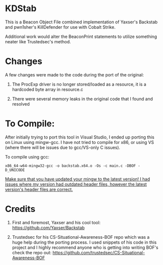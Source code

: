 # KDStab
This is a Beacon Object File combined implementation of Yaxser's Backstab and pwn1sher's KillDefender for use with Cobalt Strike. 


Additional work would alter the BeaconPrint statements to utilize something neater like Trustedsec's method.

# Changes
A few changes were made to the code during the port of the original:

  1. The ProcExp driver is no longer stored/loaded as a resource, it is a hardcoded byte array in resource.c

  2. There were several memory leaks in the original code that I found and resolved

# To Compile:
After initially trying to port this tool in Visual Studio, I ended up porting this on Linux using mingw-gcc.  I have not tried to compile for x86, or using VS (where there will be issues due to gcc/VS-only C issues).

To compile using gcc:
````
x86_64-w64-mingw32-gcc -o backstab.x64.o -Os -c main.c -DBOF -D_UNICODE
````

<ins>Make sure that you have updated your mingw to the latest version! I had issues where my version had outdated header files, however the latest version's header files are correct.</ins>


# Credits
  1. First and foremost, Yaxser and his cool tool: https://github.com/Yaxser/Backstab

  2. Trustedsec for his CS-Situational-Awareness-BOF repo which was a huge help during the porting process.  I used snippets of his code in this project and I highly recommend anyone who is getting into writing BOF's check the repo out: https://github.com/trustedsec/CS-Situational-Awareness-BOF
